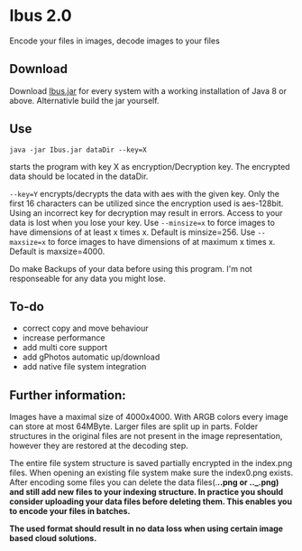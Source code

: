 # Ibus 2.0

Encode your files in images, decode images to your files

## Download 

Download [Ibus.jar](download/) for every system with a working installation of Java 8 or above.
Alternativle build the jar yourself.

## Use

`java -jar Ibus.jar dataDir --key=X`

starts the program with key X as encryption/Decryption key. The encrypted data should be located in the dataDir.


`--key=Y` encrypts/decrypts the data with aes with the given key. Only the first 16 characters can be utilized since the encryption used is aes-128bit.
Using an incorrect key for decryption may result in errors. Access to your data is lost when you lose your key.
Use `--minsize=x` to force images to have dimensions of at least x times x. Default is minsize=256.
Use `--maxsize=x` to force images to have dimensions of at maximum x times x. Default is maxsize=4000.

Do make Backups of your data before using this program. I'm not responseable for any data you might lose.

## To-do

- correct copy and move behaviour
- increase performance
- add multi core support
- add gPhotos automatic up/download
- add native file system integration

## Further information:

Images have a maximal size of 4000x4000. With ARGB colors every image can store at most 64MByte. Larger files are split up in parts.
Folder structures in the original files are not present in the image representation, however they are restored at the decoding step.

The entire file system structure is saved partially encrypted in the index<x>.png files. When opening an existing file system make sure the index0.png exists.
After encoding some files you can delete the data files(<a>.<b>.<c>.png or <a>.<b>._.png) and still add new files to your indexing structure.
In practice you should consider uploading your data files before deleting them. This enables you to encode your files in batches.

The used format should result in no data loss when using certain image based cloud solutions.
